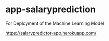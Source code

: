 # app-salaryprediction
For Deployment of the Machine Learning Model

https://salarypredictor-app.herokuapp.com/
